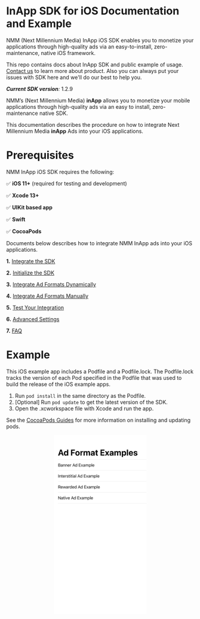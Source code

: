 # InApp SDK for iOS Documentation and Example

NMM (Next Millennium Media) InApp iOS SDK enables you to monetize your applications through high-quality ads via an easy-to-install, zero-maintenance, native iOS framework.

This repo contains docs about InApp SDK and public example of usage. [Contact us](https://nextmillennium.io/) to learn more about product.
Also you can always put your issues with SDK here and we'll do our best to help you.

***Current SDK version**:* 1.2.9

NMM’s (Next Millennium Media) **inApp** allows you to monetize your mobile applications through high-quality ads via an easy to install, zero-maintenance native SDK.

This documentation describes the procedure on how to integrate Next Millennium Media **inApp** Ads into your iOS applications.

# Prerequisites

NMM InApp iOS SDK requires the following:

✅ **iOS 11+** (required for testing and development)

✅ **Xcode 13+**

✅ **UIKit based app**

✅ **Swift**

✅ **CocoaPods**

Documents below describes how to integrate NMM InApp ads into your iOS applications.

 **1.** [Integrate the SDK](https://github.com/nextmillenniummedia/inapp-ios-example/blob/main/docs/Integrate%20SDK.md)

 **2.** [Initialize the SDK](https://github.com/nextmillenniummedia/inapp-ios-example/blob/main/docs/Initialize%20SDK.md)

 **3.** [Integrate Ad Formats Dynamically](https://github.com/nextmillenniummedia/inapp-ios-example/blob/main/docs/Integrate%20Ad%20Formats%20Dynamically.md)

 **4.** [Integrate Ad Formats Manually](https://github.com/nextmillenniummedia/inapp-ios-example/blob/main/docs/Integrate%20Ad%20Formats%20Manually.md)

 **5.** [Test Your Integration](https://github.com/nextmillenniummedia/inapp-ios-example/blob/main/docs/Test%20Your%20Intergration.md)

 **6.** [Advanced Settings](https://github.com/nextmillenniummedia/inapp-ios-example/blob/main/docs/Advanced%20Settings.md)

 **7.** [FAQ](https://github.com/nextmillenniummedia/inapp-ios-example/blob/main/docs/FAQ.md)

# Example

This iOS example app includes a Podfile and a Podfile.lock. The Podfile.lock
tracks the version of each Pod specified in the Podfile that was used to build
the release of the iOS example apps.

1. Run `pod install` in the same directory as the Podfile.
1. [Optional] Run `pod update` to get the latest version of the SDK.
1. Open the .xcworkspace file with Xcode and run the app.

See the [CocoaPods Guides](https://guides.cocoapods.org/)
for more information on installing and updating pods.

<p align="center">
<img src="https://github.com/nextmillenniummedia/inapp-ios-example/blob/main/docs/images/formats_view.jpg" height="480">
</p>
